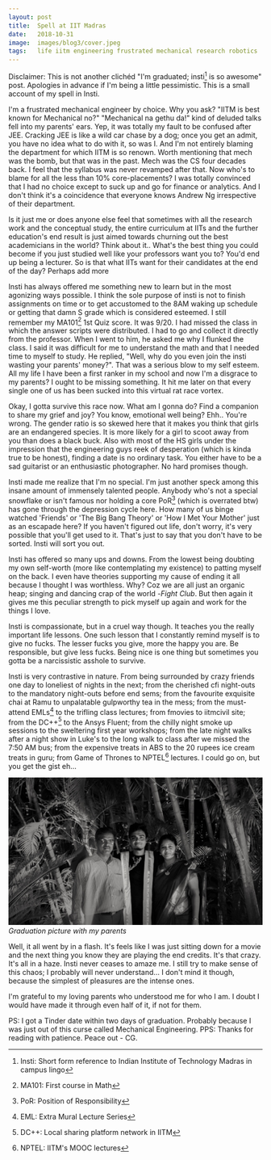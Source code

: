 ```yaml
---
layout: post
title:  Spell at IIT Madras
date:   2018-10-31
image:  images/blog3/cover.jpeg
tags:   life iitm engineering frustrated mechanical research robotics
---
```

Disclaimer: This is not another clichéd "I'm graduated; insti[^1] is so awesome" post. Apologies in advance if I'm being a little pessimistic. This is a small account of my spell in Insti.

I'm a frustrated mechanical engineer by choice. Why you ask? "IITM is best known for Mechanical no?" "Mechanical na gethu da!" kind of deluded talks fell into my parents' ears. Yep, it was totally my fault to be confused after JEE. Cracking JEE is like a wild car chase by a dog; once you get an admit, you have no idea what to do with it, so was I. And I'm not entirely blaming the department for which IITM is so renown. Worth mentioning that mech was the bomb, but that was in the past. Mech was the CS four decades back. I feel that the syllabus was never revamped after that. Now who's to blame for all the less than 10% core-placements? I was totally convinced that I had no choice except to suck up and go for finance or analytics. And I don't think it's a coincidence that everyone knows Andrew Ng irrespective of their department.

Is it just me or does anyone else feel that sometimes with all the research work and the conceptual study, the entire curriculum at IITs and the further education's end result is just aimed towards churning out the best academicians in the world? Think about it.. What's the best thing you could become if you just studied well like your professors want you to? You'd end up being a lecturer. So is that what IITs want for their candidates at the end of the day? Perhaps add more 

Insti has always offered me something new to learn but in the most agonizing ways possible. I think the sole purpose of insti is not to finish assignments on time or to get accustomed to the 8AM waking up schedule or getting that damn S grade which is considered esteemed. I still remember my MA101[^2] 1st Quiz score. It was 9/20. I had missed the class in which the answer scripts were distributed. I had to go and collect it directly from the professor. When I went to him, he asked me why I flunked the class. I said it was difficult for me to understand the math and that I needed time to myself to study. He replied, "Well, why do you even join the insti wasting your parents' money?". That was a serious blow to my self esteem. All my life I have been a first ranker in my school and now I'm a disgrace to my parents? I ought to be missing something. It hit me later on that every single one of us has been sucked into this virtual rat race vortex.

Okay, I gotta survive this race now. What am I gonna do? Find a companion to share my grief and joy? You know, emotional well being? Ehh.. You're wrong. The gender ratio is so skewed here that it makes you think that girls are an endangered species. It is more likely for a girl to scoot away from you than does a black buck. Also with most of the HS girls under the impression that the engineering guys reek of desperation (which is kinda true to be honest), finding a date is no ordinary task. You either have to be a sad guitarist or an enthusiastic photographer. No hard promises though.

Insti made me realize that I'm no special. I'm just another speck among this insane amount of immensely talented people. Anybody who's not a special snowflake or isn't famous nor holding a core PoR[^3]  (which is overrated btw) has gone through the depression cycle here. How many of us binge watched 'Friends' or 'The Big Bang Theory' or 'How I Met Your Mother' just as an escapade here? If you haven't figured out life, don't worry, it's very possible that you'll get used to it. That's just to say that you don't have to be sorted. Insti will sort you out.

Insti has offered so many ups and downs. From the lowest being doubting my own self-worth (more like contemplating my existence) to patting myself on the back. I even have theories supporting my cause of ending it all because I thought I was worthless. Why? Coz we are all just an organic heap; singing and dancing crap of the world -*Fight Club*. But then again it gives me this peculiar strength to pick myself up again and work for the things I love.

Insti is compassionate, but in a cruel way though. It teaches you the really important life lessons. One such lesson that I constantly remind myself is to give no fucks. The lesser fucks you give, more the happy you are. Be responsible, but give less fucks. Being nice is one thing but sometimes you gotta be a narcissistic asshole to survive.

Insti is very contrastive in nature. From being surrounded by crazy friends one day to loneliest of nights in the next; from the cherished cfi night-outs to the mandatory night-outs before end sems; from the favourite exquisite chai at Ramu to unpalatable gulpworthy tea in the mess; from the must-attend EMLs[^4] to the trifling class lectures; from fmovies to iitmcivil site; from the DC++[^5] to the Ansys Fluent; from the chilly night smoke up sessions to the sweltering first year workshops; from the late night walks after a night show in Luke's to the long walk to class after we missed the 7:50 AM bus; from the expensive treats in ABS to the 20 rupees ice cream treats in guru; from Game of Thrones to NPTEL[^6] lectures. I could go on, but you get the gist eh...

![graduation pic](/images/blog3/1.jpg)
*Graduation picture with my parents*

Well, it all went by in a flash. It's feels like I was just sitting down for a movie and the next thing you know they are playing the end credits. It's that crazy. It's all in a haze. Insti never ceases to amaze me. I still try to make sense of this chaos; I probably will never understand... I don't mind it though, because the simplest of pleasures are the intense ones.

I'm grateful to my loving parents who understood me for who I am. I doubt I would have made it through even half of it, if not for them.

PS: I got a Tinder date within two days of graduation. Probably because I was just out of this curse called Mechanical Engineering.
PPS: Thanks for reading with patience. Peace out - CG.


[^1]: Insti: Short form reference to Indian Institute of Technology Madras in campus lingo
[^2]: MA101: First course in Math
[^3]: PoR: Position of Responsibility
[^4]: EML: Extra Mural Lecture Series
[^5]: DC++: Local sharing platform network in IITM
[^6]: NPTEL: IITM's MOOC lectures 